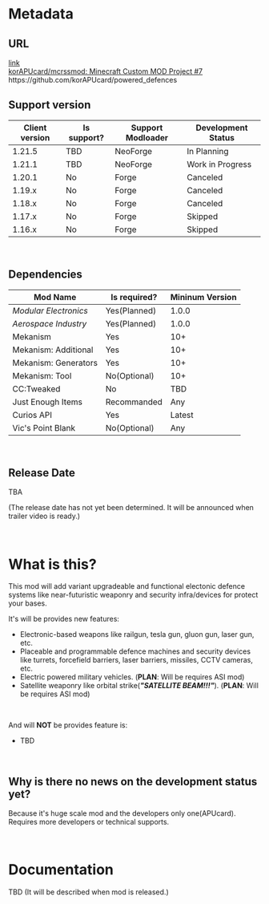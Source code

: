 # Metadata

## URL
<div class="embedded-link-box">
    <a class="embedded-hyperlink" href="https://github.com/korAPUcard/powered_defences" target="_blank" rel="noopener noreferrer">
        <div class="embedded-link-icon">
            <span class="material-symbols-outlined">link</span>
        </div>
        <div class="embedded-link-content">
            <div class="embedded-link-title">korAPUcard/mcrssmod: Minecraft Custom MOD Project #7</div>
            <a class="embedded-link-url">https://github.com/korAPUcard/powered_defences</a>
        </div>
    </a>
</div>

## Support version

| Client version | Is support? | Support Modloader | Development Status     |
|----------------|-------------|-------------------|------------------------|
| 1.21.5         | TBD         | NeoForge          | In Planning            |
| 1.21.1         | TBD         | NeoForge          | Work in Progress       |
| 1.20.1         | No          | Forge             | Canceled               |
| 1.19.x         | No          | Forge             | Canceled               |
| 1.18.x         | No          | Forge             | Canceled               |
| 1.17.x         | No          | Forge             | Skipped                |
| 1.16.x         | No          | Forge             | Skipped                |

<br>

## Dependencies

| Mod Name              | Is required? | Mininum Version |
|-----------------------|--------------|-----------------|
| *Modular Electronics* | Yes(Planned) | 1.0.0           |
| *Aerospace Industry*  | Yes(Planned) | 1.0.0           |
| Mekanism              | Yes          | 10+             |
| Mekanism: Additional  | Yes          | 10+             |
| Mekanism: Generators  | Yes          | 10+             |
| Mekanism: Tool        | No(Optional) | 10+             |
| CC:Tweaked            | No           | TBD             |
| Just Enough Items     | Recommanded  | Any             |
| Curios API            | Yes          | Latest          |
| Vic's Point Blank     | No(Optional) | Any             |

<br>

## Release Date
TBA

<span class="md-gray">(The release date has not yet been determined. It will be announced when trailer video is ready.)</span>

<br>

# What is this?
This mod will add variant upgradeable and functional electonic defence systems like near-futuristic weaponry and security infra/devices for protect your bases.
<br>

It's will be provides new features:
- Electronic-based weapons like railgun, tesla gun, gluon gun, laser gun, etc.
- Placeable and programmable defence machines and security devices like turrets, forcefield barriers, laser barriers, missiles, CCTV cameras, etc.
- Electric powered military vehicles. (**PLAN**: Will be requires ASI mod)
- Satellite weaponry like orbital strike(***"SATELLITE BEAM!!!"***). (**PLAN**: Will be requires ASI mod)

<br>

And will **NOT** be provides feature is:
- TBD

<br>

## Why is there no news on the development status yet?
Because it's huge scale mod and the developers only one(APUcard).
Requires more developers or technical supports.

<br>

# Documentation
TBD
<span class="md-gray">(It will be described when mod is released.)</span>
